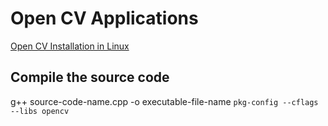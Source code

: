 # Open CV Applications

[Open CV Installation in Linux](https://docs.opencv.org/2.4/doc/tutorials/introduction/linux_install/linux_install.html)

## Compile the source code
  g++ source-code-name.cpp -o executable-file-name `pkg-config --cflags --libs opencv`
